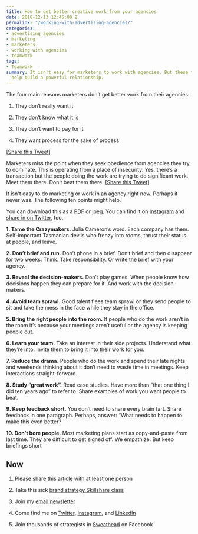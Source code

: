 ```yaml
---
title: How to get better creative work from your agencies
date: 2018-12-13 12:45:00 Z
permalink: "/working-with-advertising-agencies/"
categories:
- advertising agencies
- marketing
- marketers
- working with agencies
- teamwork
tags:
- Teamwork
summary: It isn't easy for marketers to work with agencies. But these ten tips will
  help build a powerful relationship.
---
```


The four main reasons marketers don’t get better work from their agencies:

1. They don’t really want it

2. They don’t know what it is

3. They don’t want to pay for it

4. They want process for the sake of process

\[[Share this Tweet](https://twitter.com/markpollard/status/1072668809058795520)\]

Marketers miss the point when they seek obedience from agencies they try to dominate. This is operating from a place of insecurity. Yes, there’s a transaction but the people doing the work are trying to do significant work. Meet them there. Don’t beat them there. \[[Share this Tweet](https://twitter.com/markpollard/status/1072845780422135809)\]

It isn't easy to do marketing or work in an agency right now. Perhaps it never was. The following ten points might help.

You can download this as a [PDF](http://www.markpollard.net/uploads/How-to-get-better-creative-work.pdf) or [jpeg](http://www.markpollard.net/uploads/How-to-get-better-creative-work.jpeg). You can find it on [Instagram](https://www.instagram.com/p/BrS480ChXkT/) and [share in on Twitter](https://twitter.com/markpollard/status/1072938399097589760), too.

**1. Tame the Crazymakers.**
Julia Cameron’s word. Each company has them. Self-important Tasmanian devils who frenzy into rooms, thrust their status at people, and leave.

**2. Don’t brief and run.**
Don’t phone in a brief. Don’t brief and then disappear for two weeks. Think. Take responsibility. Or write the brief with your agency.

**3. Reveal the decision-makers.**
Don’t play games. When people know how decisions happen they can prepare for it. And work with the decision-makers.

**4. Avoid team sprawl.**
Good talent flees team sprawl or they send people to sit and take the mess in the face while they stay in the office.

**5. Bring the right people into the room.**
If people who do the work aren’t in the room it’s because your meetings aren’t useful or the agency is keeping people out.

**6. Learn your team.**
Take an interest in their side projects. Understand what they’re into. Invite them to bring it into their work for you.

**7. Reduce the drama.**
People who do the work and spend their late nights and weekends thinking about it don’t need to waste time in meetings. Keep interactions straight-forward.

**8. Study “great work”.**
Read case studies. Have more than “that one thing I did ten years ago” to refer to. Share examples of work you want people to beat.

**9. Keep feedback short.**
You don’t need to share every brain fart. Share feedback in one paragraph. Perhaps, answer: “What needs to happen to make this even better?

**10. Don’t bore people.**
Most marketing plans start as copy-and-paste from last time. They are difficult to get signed off. We empathize. But keep briefings short

## **Now**

1. Please share this article with at least one person

2. Take this sick [brand strategy Skillshare class](http://skl.sh/markpollard)

3. Join my [email newsletter](https://markpollard.us1.list-manage.com/subscribe?u=dfb4c80f84a49d4cfc0d34490&id=c66948a2fc)

4. Come find me on [Twitter](http://www.twitter.com/markpollard), [Instagram](http://www.instagram.com/markpollard), and [LinkedIn](https://www.linkedin.com/in/markpollardstrategist/)

5. Join thousands of strategists in [Sweathead](http://www.sweathead.co) on Facebook